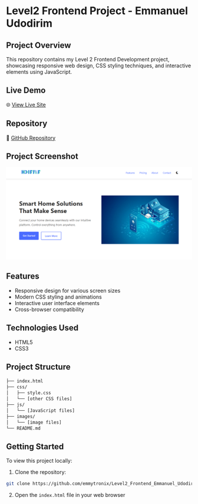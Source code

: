 # Level2 Frontend Project - Emmanuel Udodirim

## Project Overview
This repository contains my Level 2 Frontend Development project, showcasing responsive web design, CSS styling techniques, and interactive elements using JavaScript.

## Live Demo
🌐 [View Live Site](https://emmytronix.github.io/Level2_Frontend_Emmanuel_Udodirim/)

## Repository
📁 [GitHub Repository](https://github.com/emmytronix/Level2_Frontend_Emmanuel_Udodirim)

## Project Screenshot
![Project Screenshot](./images/screenshot.png)

## Features
- Responsive design for various screen sizes
- Modern CSS styling and animations
- Interactive user interface elements
- Cross-browser compatibility

## Technologies Used
- HTML5
- CSS3

## Project Structure
```
├── index.html
├── css/
│   ├── style.css
│   └── [other CSS files]
├── js/
│   └── [JavaScript files]
├── images/
│   └── [image files]
└── README.md
```

## Getting Started
To view this project locally:

1. Clone the repository:
```bash
git clone https://github.com/emmytronix/Level2_Frontend_Emmanuel_Udodirim.git
```
2. Open the `index.html` file in your web browser

